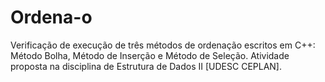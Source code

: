 # Ordena-o
Verificação de execução de três métodos de ordenação escritos em C++: Método Bolha, Método de Inserção e Método de Seleção.
Atividade proposta na disciplina de Estrutura de Dados II [UDESC CEPLAN]. 
